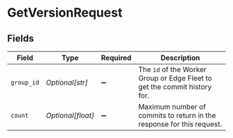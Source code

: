 # GetVersionRequest


## Fields

| Field                                                                                | Type                                                                                 | Required                                                                             | Description                                                                          |
| ------------------------------------------------------------------------------------ | ------------------------------------------------------------------------------------ | ------------------------------------------------------------------------------------ | ------------------------------------------------------------------------------------ |
| `group_id`                                                                           | *Optional[str]*                                                                      | :heavy_minus_sign:                                                                   | The <code>id</code> of the Worker Group or Edge Fleet to get the commit history for. |
| `count`                                                                              | *Optional[float]*                                                                    | :heavy_minus_sign:                                                                   | Maximum number of commits to return in the response for this request.                |